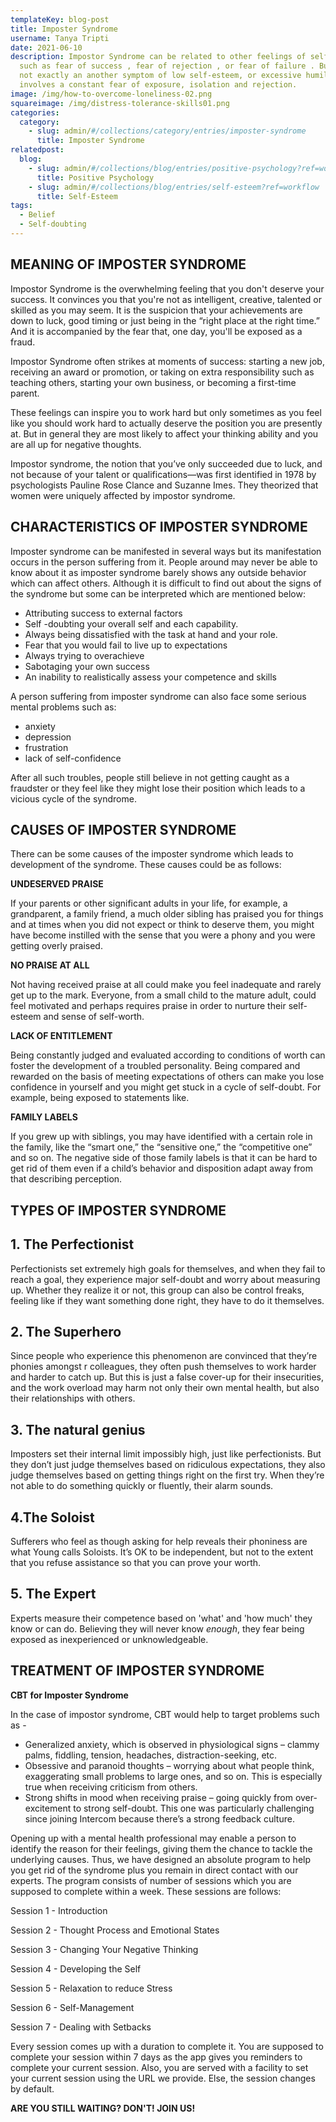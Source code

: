 ```yaml
---
templateKey: blog-post
title: Imposter Syndrome
username: Tanya Tripti
date: 2021-06-10
description: Impostor Syndrome can be related to other feelings of self-doubt,
  such as fear of success , fear of rejection , or fear of failure . But it's
  not exactly an another symptom of low self-esteem, or excessive humility. It
  involves a constant fear of exposure, isolation and rejection.
image: /img/how-to-overcome-loneliness-02.png
squareimage: /img/distress-tolerance-skills01.png
categories:
  category:
    - slug: admin/#/collections/category/entries/imposter-syndrome
      title: Imposter Syndrome
relatedpost:
  blog:
    - slug: admin/#/collections/blog/entries/positive-psychology?ref=workflow
      title: Positive Psychology
    - slug: admin/#/collections/blog/entries/self-esteem?ref=workflow
      title: Self-Esteem
tags:
  - Belief
  - Self-doubting
---
```

<!--StartFragment-->

## **MEANING OF IMPOSTER SYNDROME**

Impostor Syndrome is the overwhelming feeling that you don't deserve your success. It convinces you that you're not as intelligent, creative, talented or skilled as you may seem. It is the suspicion that your achievements are down to luck, good timing or just being in the “right place at the right time.” And it is accompanied by the fear that, one day, you'll be exposed as a fraud.

Impostor Syndrome often strikes at moments of success: starting a new job, receiving an award or promotion, or taking on extra responsibility such as teaching others, starting your own business, or becoming a first-time parent.

These feelings can inspire you to work hard but only sometimes as you feel like you should work hard to actually deserve the position you are presently at. But in general they are most likely to affect your thinking ability and you are all up for negative thoughts.

Impostor syndrome, the notion that you’ve only succeeded due to luck, and not because of your talent or qualifications—was first identified in 1978 by psychologists Pauline Rose Clance and Suzanne Imes. They theorized that women were uniquely affected by impostor syndrome.

## **CHARACTERISTICS OF IMPOSTER SYNDROME**

Imposter syndrome can be manifested in several ways but its manifestation occurs in the person suffering from it. People around may never be able to know about it as imposter syndrome barely shows any outside behavior which can affect others. Although it is difficult to  find out about the signs of the syndrome but some can be interpreted which are mentioned below:

* Attributing success to external factors
* Self -doubting your overall self and each capability.
* Always being dissatisfied with the task at hand and your role.
* Fear that you would fail to live up to expectations
* Always trying to overachieve
* Sabotaging your own success
* An inability to realistically assess your competence and skills

A person suffering from imposter syndrome can also face some serious mental problems such as:

* anxiety
* depression
* frustration
* lack of self-confidence

After all such troubles, people still believe in not getting caught as a fraudster or they feel like they might lose their position which leads to a vicious cycle of the syndrome.

## **CAUSES OF IMPOSTER SYNDROME**

There can be some causes of the imposter syndrome which leads to development of the syndrome. These causes could be as follows:

**UNDESERVED PRAISE**

If your parents or other significant adults in your life, for example, a grandparent, a family friend, a much older sibling has praised you for things and at times when you did not expect or think to deserve them, you might have become instilled with the sense that you were a phony and you were getting overly praised.

**NO PRAISE AT ALL**

Not having received praise at all could make you feel inadequate and rarely get up to the mark. Everyone, from a small child to the mature adult, could feel motivated and perhaps requires praise in order to nurture their self-esteem and sense of self-worth. 

**LACK OF ENTITLEMENT**

Being constantly judged and evaluated according to conditions of worth can foster the development of a troubled personality. Being compared and rewarded on the basis of meeting expectations of others can make you lose confidence in yourself and you might get stuck in a cycle of self-doubt. For example, being exposed to statements like.

**FAMILY LABELS**

If you grew up with siblings, you may have identified with a certain role in the family, like the “smart one,” the “sensitive one,” the “competitive one” and so on. The negative side of those family labels is that it can be hard to get rid of them even if a child’s behavior and disposition adapt away from that describing perception.

## **TYPES OF IMPOSTER SYNDROME**

## 1. The Perfectionist

 Perfectionists set extremely high goals for themselves, and when they fail to reach a goal, they experience major self-doubt and worry about measuring up. Whether they realize it or not, this group can also be control freaks, feeling like if they want something done right, they have to do it themselves.

## 2. The Superhero

Since people who experience this phenomenon are convinced that they’re phonies amongst r colleagues, they often push themselves to work harder and harder to catch up. But this is just a false cover-up for their insecurities, and the work overload may harm not only their own mental health, but also their relationships with others.

## 3. The natural genius

Imposters set their internal limit impossibly high, just like perfectionists. But they don’t just judge themselves based on ridiculous expectations, they also judge themselves based on getting things right on the first try. When they’re not able to do something quickly or fluently, their alarm sounds.

## 4.The Soloist

Sufferers who feel as though asking for help reveals their phoniness are what Young calls Soloists. It’s OK to be independent, but not to the extent that you refuse assistance so that you can prove your worth.

## 5. The Expert

Experts measure their competence based on 'what' and 'how much' they know or can do. Believing they will never know *enough*, they fear being exposed as inexperienced or unknowledgeable.

## **TREATMENT OF IMPOSTER SYNDROME**

**CBT for Imposter Syndrome**

In the case of impostor syndrome, CBT would help to target problems such as - 

* Generalized anxiety, which is observed in physiological signs – clammy palms, fiddling, tension, headaches, distraction-seeking, etc.
* Obsessive and paranoid thoughts – worrying about what people think, exaggerating small problems to large ones, and so on. This is especially true when receiving criticism from others.
* Strong shifts in mood when receiving praise – going quickly from over-excitement to strong self-doubt. This one was particularly challenging since joining Intercom because there’s a strong feedback culture.

Opening up with a mental health professional may enable a person to identify the reason for their feelings, giving them the chance to tackle the underlying causes. Thus, we have designed an absolute program to help you get rid of the syndrome plus you remain in direct contact with our experts. The program consists of number of sessions which you are supposed to complete within a week. These sessions are follows:

Session 1 - Introduction

Session 2 - Thought Process and Emotional States

Session 3 - Changing Your Negative Thinking

Session 4 - Developing the Self

Session 5 - Relaxation to reduce Stress

Session 6 - Self-Management

Session 7 - Dealing with Setbacks

Every session comes up with a duration to complete it. You are supposed to complete your session within 7 days as the app gives you reminders to complete your current session. Also, you are served with a facility to set your current session using the URL we provide. Else, the session changes by default.

**ARE YOU STILL WAITING? DON'T! JOIN US!**

<!--EndFragment-->